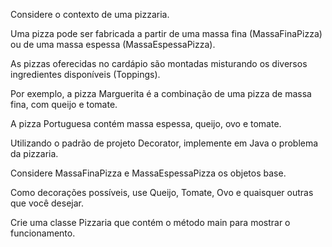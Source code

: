 Considere o contexto de uma pizzaria.

Uma pizza pode ser fabricada a partir de uma massa fina (MassaFinaPizza) ou de uma massa espessa (MassaEspessaPizza).

As pizzas oferecidas no cardápio são montadas misturando os diversos ingredientes disponíveis (Toppings).

Por exemplo, a pizza Marguerita é a combinação de uma pizza de massa fina, com queijo e tomate.

A pizza Portuguesa contém massa espessa, queijo, ovo e tomate.

Utilizando o padrão de projeto Decorator, implemente em Java o problema da pizzaria.

Considere MassaFinaPizza e MassaEspessaPizza os objetos base.

Como decorações possíveis, use Queijo, Tomate, Ovo e quaisquer outras que você desejar.

Crie uma classe Pizzaria que contém o método main para mostrar o funcionamento.